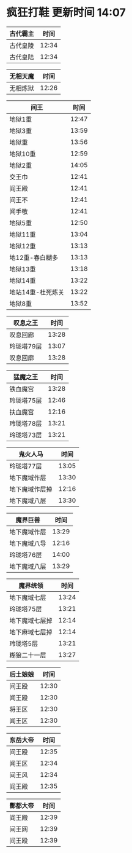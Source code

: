 # 疯狂打鞋 更新时间 14:07

| 古代霸主   | 时间    |
|--------|-------|
| 古代皇陵 | 12:34 |
| 古代皇陆 | 12:34 |

| 无相天魔   | 时间    |
|--------|-------|
| 无相炼狱 | 12:26 |

| 间王   | 时间    |
|--------|-------|
| 地狱1重 | 12:47 |
| 地狱3重 | 13:59 |
| 地狱重 | 13:56 |
| 地狱10重 | 12:59 |
| 地狱2重 | 14:05 |
| 交王巾 | 12:41 |
| 阎王殿 | 12:41 |
| 间王不 | 12:41 |
| 闻手敬 | 12:41 |
| 地狱5重 | 12:50 |
| 地狱11重 | 13:04 |
| 地狱12重 | 13:13 |
| 地12重-春白糊多 | 13:13 |
| 地狱13重 | 13:18 |
| 地狱14重 | 13:22 |
| 地站14重-杜死炼关 | 13:22 |
| 地狱8重 | 13:52 |

| 叹息之王   | 时间    |
|--------|-------|
| 叹息回廊 | 13:28 |
| 玲珑塔79层 | 13:07 |
| 叹息回廓 | 13:28 |

| 猛魔之王   | 时间    |
|--------|-------|
| 铁血魔宫 | 13:28 |
| 玲珑塔75层 | 12:46 |
| 扶血魔宫 | 12:16 |
| 玲珑塔78层 | 13:21 |
| 玲珑塔73层 | 13:21 |

| 鬼火人马   | 时间    |
|--------|-------|
| 玲珑塔77层 | 13:05 |
| 地下魔域作层 | 13:30 |
| 地下魔域作层掉 | 12:16 |
| 地下魔域八层 | 13:30 |

| 魔界巨兽   | 时间    |
|--------|-------|
| 地下魔域作层 | 13:29 |
| 地下魔域八导 | 12:16 |
| 玲珑塔76层 | 14:00 |
| 地下魔域八层 | 13:29 |

| 魔界统领   | 时间    |
|--------|-------|
| 地下魔域七层 | 13:24 |
| 玲珑塔75层 | 13:21 |
| 地下魔域七层掉 | 12:14 |
| 地下麻域七层掉 | 12:14 |
| 玲珑塔5层 | 13:21 |
| 糊狼二十一层 | 13:27 |

| 后土娘娘   | 时间    |
|--------|-------|
| 间王殴 | 12:30 |
| 闻王殴 | 12:30 |
| 将王区 | 12:30 |
| 闻王区 | 12:30 |

| 东岳大帝   | 时间    |
|--------|-------|
| 间王殴 | 12:35 |
| 闻王区 | 12:34 |
| 间王风 | 12:34 |
| 阎王殿 | 12:35 |

| 酆都大帝   | 时间    |
|--------|-------|
| 阎王殿 | 12:39 |
| 间王网 | 12:39 |
| 间王殴 | 12:39 |